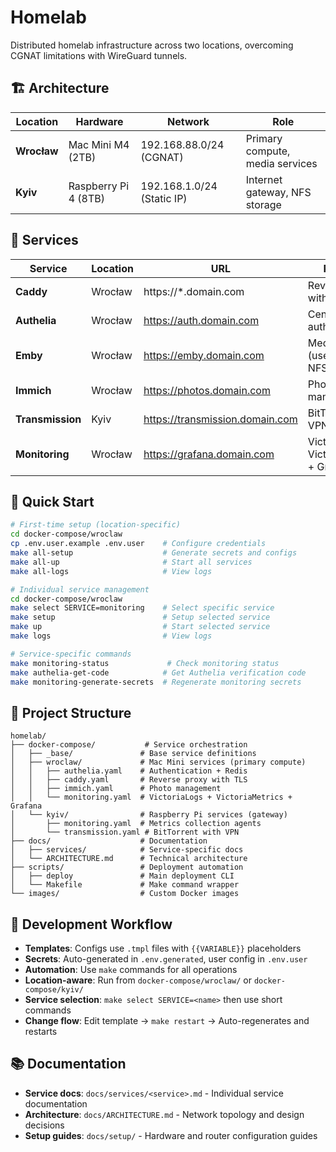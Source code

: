 # Homelab

Distributed homelab infrastructure across two locations, overcoming CGNAT limitations with WireGuard tunnels.

## 🏗️ Architecture

| Location | Hardware | Network | Role |
|----------|----------|---------|------|
| **Wrocław** | Mac Mini M4 (2TB) | 192.168.88.0/24 (CGNAT) | Primary compute, media services |
| **Kyiv** | Raspberry Pi 4 (8TB) | 192.168.1.0/24 (Static IP) | Internet gateway, NFS storage |

## 🚀 Services

| Service | Location | URL | Purpose |
|---------|----------|-----|---------|
| **Caddy** | Wrocław | https://*.domain.com | Reverse proxy with TLS |
| **Authelia** | Wrocław | https://auth.domain.com | Centralized authentication |
| **Emby** | Wrocław | https://emby.domain.com | Media server (uses Kyiv NFS) |
| **Immich** | Wrocław | https://photos.domain.com | Photo management |
| **Transmission** | Kyiv | https://transmission.domain.com | BitTorrent with VPN |
| **Monitoring** | Wrocław | https://grafana.domain.com | VictoriaLogs + VictoriaMetrics + Grafana |

## 🚦 Quick Start

```bash
# First-time setup (location-specific)
cd docker-compose/wroclaw
cp .env.user.example .env.user    # Configure credentials
make all-setup                    # Generate secrets and configs
make all-up                       # Start all services
make all-logs                     # View logs

# Individual service management
cd docker-compose/wroclaw
make select SERVICE=monitoring    # Select specific service
make setup                        # Setup selected service
make up                           # Start selected service
make logs                         # View logs

# Service-specific commands
make monitoring-status             # Check monitoring status
make authelia-get-code            # Get Authelia verification code
make monitoring-generate-secrets  # Regenerate monitoring secrets
```

## 📁 Project Structure

```
homelab/
├── docker-compose/           # Service orchestration
│   ├── _base/               # Base service definitions
│   ├── wroclaw/             # Mac Mini services (primary compute)
│   │   ├── authelia.yaml    # Authentication + Redis
│   │   ├── caddy.yaml       # Reverse proxy with TLS
│   │   ├── immich.yaml      # Photo management
│   │   └── monitoring.yaml  # VictoriaLogs + VictoriaMetrics + Grafana
│   └── kyiv/                # Raspberry Pi services (gateway)
│       ├── monitoring.yaml  # Metrics collection agents
│       └── transmission.yaml # BitTorrent with VPN
├── docs/                    # Documentation
│   ├── services/            # Service-specific docs
│   └── ARCHITECTURE.md      # Technical architecture
├── scripts/                 # Deployment automation
│   ├── deploy               # Main deployment CLI
│   └── Makefile             # Make command wrapper
└── images/                  # Custom Docker images
```

## 🔧 Development Workflow

- **Templates**: Configs use `.tmpl` files with `{{VARIABLE}}` placeholders
- **Secrets**: Auto-generated in `.env.generated`, user config in `.env.user`
- **Automation**: Use `make` commands for all operations
- **Location-aware**: Run from `docker-compose/wroclaw/` or `docker-compose/kyiv/`
- **Service selection**: `make select SERVICE=<name>` then use short commands
- **Change flow**: Edit template → `make restart` → Auto-regenerates and restarts

## 📚 Documentation

- **Service docs**: `docs/services/<service>.md` - Individual service documentation
- **Architecture**: `docs/ARCHITECTURE.md` - Network topology and design decisions
- **Setup guides**: `docs/setup/` - Hardware and router configuration guides

